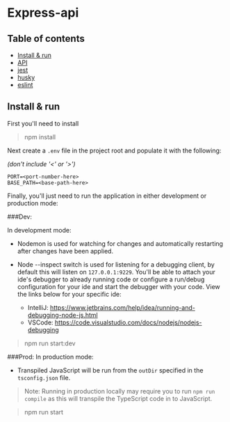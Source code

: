 # Express-api

## Table of contents

- [Install & run](#install--run)
- [API](#api)
- [jest](README.tests.md)
- [husky](README.husky.md)
- [eslint](README.eslint.md)

## Install & run

First you'll need to install

>npm install

Next create a `.env` file in the project root and populate it with the following:

_(don't include '<' or '>')_
```
PORT=<port-number-here>
BASE_PATH=<base-path-here>
```

Finally, you'll just need to run the application in either development or production mode:

###Dev:

In development mode:
- Nodemon is used for watching for changes and automatically restarting after changes have been applied.
- Node --inspect switch is used for listening for a debugging client, by default this will listen on `127.0.0.1:9229`. You'll be able to attach your ide's debugger to already running code or configure a run/debug configuration for your ide and start the debugger with your code. View the links below for your specific ide:

  - IntelliJ: https://www.jetbrains.com/help/idea/running-and-debugging-node-js.html
  - VSCode: https://code.visualstudio.com/docs/nodejs/nodejs-debugging

>npm run start:dev

###Prod:
In production mode:
- Transpiled JavaScript will be run from the `outDir` specified in the `tsconfig.json` file. 
>Note: Running in production locally may require you to run `npm run compile` as this will transpile the TypeScript code in to JavaScript.

> npm run start